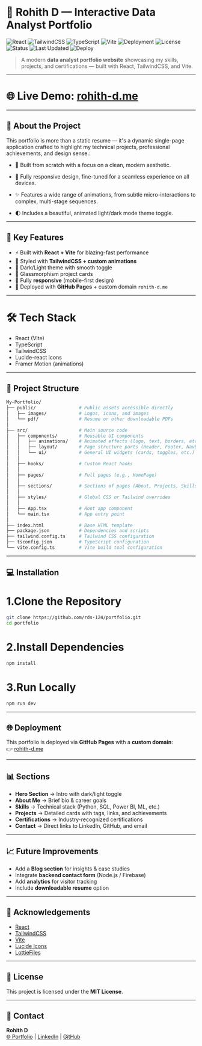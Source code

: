 # 🚀 Rohith D — Interactive Data Analyst Portfolio

![React](https://img.shields.io/badge/React-Used-blue?logo=react)
![TailwindCSS](https://img.shields.io/badge/TailwindCSS-Used-38B2AC?logo=tailwindcss)
![TypeScript](https://img.shields.io/badge/TypeScript-Used-3178C6?logo=typescript)
![Vite](https://img.shields.io/badge/Vite-Bundler-646CFF?logo=vite)
![Deployment](https://img.shields.io/badge/Deployment-GitHub%20Pages-black?logo=github)
![License](https://img.shields.io/badge/License-MIT-blueviolet)
![Status](https://img.shields.io/badge/Status-Live-brightgreen)
![Last Updated](https://img.shields.io/badge/Updated-Aug%202025-red)
![Deploy](https://github.com/rds-124/My-Portfolio/actions/workflows/deploy.yml/badge.svg)

> A modern **data analyst portfolio website** showcasing my skills, projects, and certifications — built with React, TailwindCSS, and Vite.

---
# 🌐 Live Demo:  **[rohith-d.me](https://rohith-d.me/)**

----

## 🚀 About the Project

This portfolio is more than a static resume — it's a dynamic single-page application
crafted to highlight my technical projects, professional achievements, and design sense.:

- 🎨 Built from scratch with a focus on a clean, modern aesthetic.

- 📱 Fully responsive design, fine-tuned for a seamless experience on all devices.

- ✨ Features a wide range of animations, from subtle micro-interactions to complex, multi-stage sequences.

- 🌓 Includes a beautiful, animated light/dark mode theme toggle.

---

## 🎯 Key Features

- ⚡ Built with **React + Vite** for blazing-fast performance
- 🎨 Styled with **TailwindCSS + custom animations**
- 🌌 Dark/Light theme with smooth toggle
- 🧊 Glassmorphism project cards
- 📱 Fully **responsive** (mobile-first design)
- 🚀 Deployed with **GitHub Pages** + custom domain `rohith-d.me`

---
# 🛠️ Tech Stack
- React (Vite)
- TypeScript
- TailwindCSS
- Lucide-react icons
- Framer Motion (animations)

---

## 📂 Project Structure

```bash
My-Portfolio/
├── public/                # Public assets accessible directly
│   ├── images/            # Logos, icons, and images
│   └── pdf/               # Resume or other downloadable PDFs
│
├── src/                   # Main source code
│   ├── components/        # Reusable UI components
│   │   ├── animations/    # Animated effects (logo, text, borders, etc.)
│   │   ├── layout/        # Page structure parts (Header, Footer, NavBar)
│   │   └── ui/            # General UI widgets (cards, toggles, etc.)
│   │
│   ├── hooks/             # Custom React hooks
│   │
│   ├── pages/             # Full pages (e.g., HomePage)
│   │
│   ├── sections/          # Sections of pages (About, Projects, Skills, etc.)
│   │
│   ├── styles/            # Global CSS or Tailwind overrides
│   │
│   ├── App.tsx            # Root app component
│   └── main.tsx           # App entry point
│
├── index.html             # Base HTML template
├── package.json           # Dependencies and scripts
├── tailwind.config.ts     # Tailwind CSS configuration
├── tsconfig.json          # TypeScript configuration
└── vite.config.ts         # Vite build tool configuration


```

---

## 💻 Installation


# 1.Clone the Repository
```bash
git clone https://github.com/rds-124/portfolio.git
cd portfolio
```

# 2.Install Dependencies
```bash
npm install
```

# 3.Run Locally
```bash
npm run dev
```

---

## 🌐 Deployment

This portfolio is deployed via **GitHub Pages** with a **custom domain**:  
👉 [rohith-d.me](https://rohith-d.me/)

---

## 📊 Sections

- **Hero Section** → Intro with dark/light toggle
- **About Me** → Brief bio & career goals
- **Skills** → Technical stack (Python, SQL, Power BI, ML, etc.)
- **Projects** → Detailed cards with tags, links, and achievements
- **Certifications** → Industry-recognized certifications
- **Contact** → Direct links to LinkedIn, GitHub, and email

---

## 📈 Future Improvements

- Add a **Blog section** for insights & case studies
- Integrate **backend contact form** (Node.js / Firebase)
- Add **analytics** for visitor tracking
- Include **downloadable resume** option

---

## 🙏 Acknowledgements

- [React](https://react.dev/)
- [TailwindCSS](https://tailwindcss.com/)
- [Vite](https://vitejs.dev/)
- [Lucide Icons](https://lucide.dev/)
- [LottieFiles](https://lottiefiles.com/)

---

## 📅 License

This project is licensed under the **MIT License**.

---

## 📧 Contact

**Rohith D**  
[🌐 Portfolio](https://rohith-d.me) | [LinkedIn](https://www.linkedin.com/in/rohith124) | [GitHub](https://github.com/rds-124)
